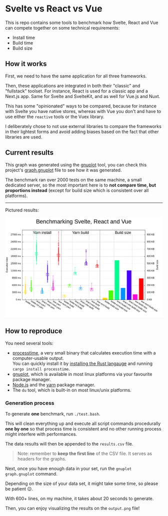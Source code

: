 Svelte vs React vs Vue
======================

This is repo contains some tools to benchmark how Svelte, React and Vue can compete together on some technical requirements:

* Install time
* Build time
* Build size

## How it works

First, we need to have the same application for all three frameworks.

Then, these applications are integrated in both their "classic" and "fullstack" toolset. For instance, React is used for a classic app and a Next.js app. Same for Svelte and SvelteKit, and as well for Vue.js and Nuxt.

This has some "opinionated" ways to be compared, because for instance with Svelte you have native stores, whereas with Vue you don't and have to use either the `reactive` tools or the Vuex library.

I deliberately chose to not use external libraries to compare the frameworks in their lightest forms and avoid adding biases based on the fact that other libraries are used.

## Current results

This graph was generated using the [gnuplot](http://www.gnuplot.info/) tool, you can check this project's [graph.gnuplot](./graph.gnuplot) file to see how it was generated.

The benchmark ran over 2000 tests on the same machine, a small dedicated server, so the most important here is to **not compare time, but proportions instead** (except for build size which is consistent over all platforms).

---

Pictured results:

![](./output.png)

## How to reproduce

You need several tools:

* [processtime](https://crates.io/crates/processtime), a very small binary that calculates execution time with a computer-usable output.<br>You can quickly install it by [installing the Rust langauge](https://www.rust-lang.org/fr) and running `cargo install processtime`.
* [gnuplot](http://www.gnuplot.info/), which is available in most linux platforms via your favourite package manager.
* [Node.js](http://nodejs.org/) and the [yarn](https://yarnpkg.com/) package manager.
* The `du` tool, which is built-in on most linux/unix platforms.


### Generation process

To generate **one** benchmark, run `./test.bash`.

This will clean everything up and execute all script commands procedurally **one by one** so that process time is consistent and no other running process might interfere with performances.

The data results will then be appended to the `results.csv` file.

> Note: remember to **keep the first line** of the CSV file. It serves as headers for the graphs.

Next, once you have enough data in your set, run the `gnuplot graph.gnuplot` command.

Depending on the size of your data set, it might take some time, so please be patient 😉.

With 600+ lines, on my machine, it takes about 20 seconds to generate.

Then, you can enjoy visualizing the results on the `output.png` file!
